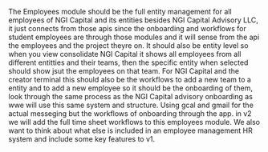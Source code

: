 
The Employees module should be the full entity management for all employees of NGI Capital and its entities besides NGI Capital Advisory LLC, it just connects from those apis since the onboarding and workflows for student employees are through those modules and it will sense from the api the employees and the project theyre on. It should also be entity level so when you view consolidate NGI Capital it shows all employees from all different entitties and their teams, then the specific entity when selected should show jsut the employees on that team. For NGI Capital and the creator terminal this should also be the workflows to add a new team to a entity and to add a new employee so it should be the onboarding of them, look through the same process as the NGI Capital advisory onboarding as wwe will use this same system and structure. Using gcal and gmail for the actual messeging but the workflows of onboarding through the app. in v2 we will add the full time sheet workflows to this employees module. We also want to think about what else is included in an employee management HR system and include some key features to v1. 